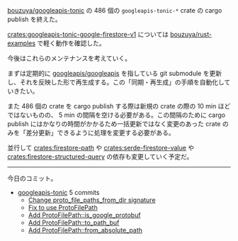 [bouzuya/googleapis-tonic] の 486 個の `googleapis-tonic-*` crate の cargo publish を終えた。

[crates:googleapis-tonic-google-firestore-v1] については [bouzuya/rust-examples] で軽く動作を確認した。

今後はこれらのメンテナンスを考えていく。

まずは定期的に [googleapis/googleapis] を指している git submodule を更新し、それを反映した形で再生成する。この「同期・再生成」の手順を自動化していきたい。

また 486 個の crate を cargo publish する際は新規の crate の際の 10 min ほどではないものの、 5 min の間隔を空ける必要がある。この間隔のために cargo publish にはかなりの時間がかかるため一括更新ではなく変更のあった crate のみを「差分更新」できるように処理を変更する必要がある。

並行して [crates:firestore-path] や [crates:serde-firestore-value] や [crates:firestore-structured-query] の依存も変更していく予定だ。

---

今日のコミット。

- [googleapis-tonic](https://github.com/bouzuya/googleapis-tonic) 5 commits
  - [Change proto_file_paths_from_dir signature](https://github.com/bouzuya/googleapis-tonic/commit/44929da0a45bd83e448e3c53c77a0cd910d2fae4)
  - [Fix to use ProtoFilePath](https://github.com/bouzuya/googleapis-tonic/commit/79154b2bd091bafd62e52bd67880f059c4df9006)
  - [Add ProtoFilePath::is_google_protobuf](https://github.com/bouzuya/googleapis-tonic/commit/e77cfc8cf8594b92ba5da9072efaf95457071701)
  - [Add ProtoFilePath::to_path_buf](https://github.com/bouzuya/googleapis-tonic/commit/a9931dc18a2140e8676b41d9f3f2fc2769c8e7b7)
  - [Add ProtoFilePath::from_absolute_path](https://github.com/bouzuya/googleapis-tonic/commit/ecc2152e0cb4245e733250f42f3ce62ba6965fe7)

[bouzuya/googleapis-tonic]: https://github.com/bouzuya/googleapis-tonic
[bouzuya/rust-examples]: https://github.com/bouzuya/rust-examples
[crates:firestore-path]: https://crates.io/crates/firestore-path
[crates:firestore-structured-query]: https://crates.io/crates/firestore-structured-query
[crates:googleapis-tonic-google-firestore-v1]: https://crates.io/crates/googleapis-tonic-google-firestore-v1
[crates:serde-firestore-value]: https://crates.io/crates/serde-firestore-value
[googleapis/googleapis]: https://github.com/googleapis/googleapis
